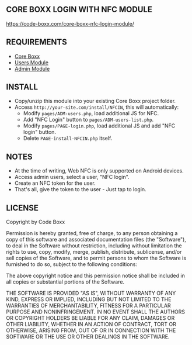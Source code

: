 ## CORE BOXX LOGIN WITH NFC MODULE
https://code-boxx.com/core-boxx-nfc-login-module/

## REQUIREMENTS
* [Core Boxx](https://github.com/code-boxx/Core-Boxx-PHP-Framework/tree/main/core)
* [Users Module](https://github.com/code-boxx/Core-Boxx-PHP-Framework/tree/main/users)
* [Admin Module](https://github.com/code-boxx/Core-Boxx-PHP-Framework/tree/main/admin)

## INSTALL
* Copy/unzip this module into your existing Core Boxx project folder.
* Access `http://your-site.com/install/NFCIN`, this will automatically:
  - Modify `pages/ADM-users.php`, load additional JS for NFC.
  - Add "NFC Login" button to `pages/ADM-users-list.php`.
  - Modify `pages/PAGE-login.php`, load additional JS and add "NFC login" button.
  - Delete `PAGE-install-NFCIN.php` itself.

## NOTES
* At the time of writing, Web NFC is only supported on Android devices.
* Access admin users, select a user, "NFC login".
* Create an NFC token for the user.
* That's all, give the token to the user - Just tap to login.

## LICENSE
Copyright by Code Boxx

Permission is hereby granted, free of charge, to any person obtaining a copy
of this software and associated documentation files (the "Software"), to deal
in the Software without restriction, including without limitation the rights
to use, copy, modify, merge, publish, distribute, sublicense, and/or sell
copies of the Software, and to permit persons to whom the Software is
furnished to do so, subject to the following conditions:

The above copyright notice and this permission notice shall be included in all
copies or substantial portions of the Software.

THE SOFTWARE IS PROVIDED "AS IS", WITHOUT WARRANTY OF ANY KIND, EXPRESS OR
IMPLIED, INCLUDING BUT NOT LIMITED TO THE WARRANTIES OF MERCHANTABILITY,
FITNESS FOR A PARTICULAR PURPOSE AND NONINFRINGEMENT. IN NO EVENT SHALL THE
AUTHORS OR COPYRIGHT HOLDERS BE LIABLE FOR ANY CLAIM, DAMAGES OR OTHER
LIABILITY, WHETHER IN AN ACTION OF CONTRACT, TORT OR OTHERWISE, ARISING FROM,
OUT OF OR IN CONNECTION WITH THE SOFTWARE OR THE USE OR OTHER DEALINGS IN THE
SOFTWARE.
